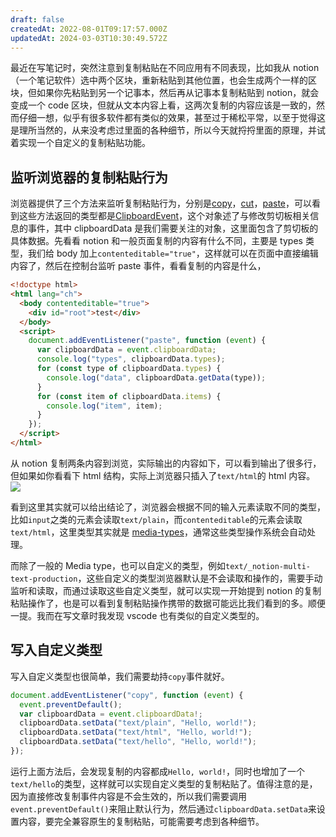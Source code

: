 ```yaml
---
draft: false
createdAt: 2022-08-01T09:17:57.000Z
updatedAt: 2024-03-03T10:30:49.572Z
---
```


最近在写笔记时，突然注意到复制粘贴在不同应用有不同表现，比如我从 notion（一个笔记软件）选中两个区块，重新粘贴到其他位置，也会生成两个一样的区块，但如果你先粘贴到另一个记事本，然后再从记事本复制粘贴到 notion，就会变成一个 code 区块，但就从文本内容上看，这两次复制的内容应该是一致的，然而仔细一想，似乎有很多软件都有类似的效果，甚至过于稀松平常，以至于觉得这是理所当然的，从来没考虑过里面的各种细节，所以今天就捋捋里面的原理，并试着实现一个自定义的复制粘贴功能。

## 监听浏览器的复制粘贴行为

浏览器提供了三个方法来监听复制粘贴行为，分别是[copy](https://developer.mozilla.org/en-US/docs/Web/API/Window/copy_event)，[cut](https://developer.mozilla.org/en-US/docs/Web/API/Window/cut_event)，[paste](https://developer.mozilla.org/en-US/docs/Web/API/Window/paste_event)，可以看到这些方法返回的类型都是[ClipboardEvent](https://developer.mozilla.org/en-US/docs/Web/API/ClipboardEvent)，这个对象述了与修改剪切板相关信息的事件，其中 clipboardData 是我们需要关注的对象，这里面包含了剪切板的具体数据。先看看 notion 和一般页面复制的内容有什么不同，主要是 types 类型，我们给 body 加上`contenteditable="true"`，这样就可以在页面中直接编辑内容了，然后在控制台监听 paste 事件，看看复制的内容是什么，

```html
<!doctype html>
<html lang="ch">
  <body contenteditable="true">
    <div id="root">test</div>
  </body>
  <script>
    document.addEventListener("paste", function (event) {
      var clipboardData = event.clipboardData;
      console.log("types", clipboardData.types);
      for (const type of clipboardData.types) {
        console.log("data", clipboardData.getData(type));
      }
      for (const item of clipboardData.items) {
        console.log("item", item);
      }
    });
  </script>
</html>
```

从 notion 复制两条内容到浏览，实际输出的内容如下，可以看到输出了很多行，但如果如你看看下 html 结构，实际上浏览器只插入了`text/html`的 html 内容。
![](https://d379lxbautog7s.cloudfront.net/2023/07/5e7b2c3499fc4933e356be4799b746a6.png)

看到这里其实就可以给出结论了，浏览器会根据不同的输入元素读取不同的类型，比如`input`之类的元素会读取`text/plain`，而`contenteditable`的元素会读取`text/html`，这里类型其实就是 [media-types](https://www.iana.org/assignments/media-types/media-types.xhtml)，通常这些类型操作系统会自动处理。

而除了一般的 Media type，也可以自定义的类型，例如`text/_notion-multi-text-production`，这些自定义的类型浏览器默认是不会读取和操作的，需要手动监听和读取，而通过读取这些自定义类型，就可以实现一开始提到 notion 的复制粘贴操作了，也是可以看到复制粘贴操作携带的数据可能远比我们看到的多。顺便一提。我而在写文章时我发现 vscode 也有类似的自定义类型的。

## 写入自定义类型

写入自定义类型也很简单，我们需要劫持`copy`事件就好。

```js
document.addEventListener("copy", function (event) {
  event.preventDefault();
  var clipboardData = event.clipboardData!;
  clipboardData.setData("text/plain", "Hello, world!");
  clipboardData.setData("text/html", "Hello, world!");
  clipboardData.setData("text/hello", "Hello, world!");
});
```

运行上面方法后，会发现复制的内容都成`Hello, world!`，同时也增加了一个`text/hello`的类型，这样就可以实现自定义类型的复制粘贴了。值得注意的是，因为直接修改复制事件内容是不会生效的，所以我们需要调用`event.preventDefault()`来阻止默认行为，然后通过`clipboardData.setData`来设置内容，要完全兼容原生的复制粘贴，可能需要考虑到各种细节。
